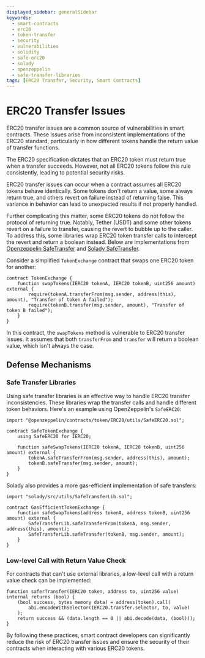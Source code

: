 ```yaml
---
displayed_sidebar: generalSidebar
keywords: 
  - smart-contracts
  - erc20
  - token-transfer
  - security
  - vulnerabilities
  - solidity
  - safe-erc20
  - solady
  - openzeppelin
  - safe-transfer-libraries
tags: [ERC20 Transfer, Security, Smart Contracts]
---
```


# ERC20 Transfer Issues

ERC20 transfer issues are a common source of vulnerabilities in smart contracts. These issues arise from inconsistent implementations of the ERC20 standard, particularly in how different tokens handle the return value of transfer functions.

The ERC20 specification dictates that an ERC20 token must return true when a transfer succeeds. However, not all ERC20 tokens follow this rule consistently, leading to potential security risks.

ERC20 transfer issues can occur when a contract assumes all ERC20 tokens behave identically. Some tokens don't return a value, some always return true, and others revert on failure instead of returning false. This variance in behavior can lead to unexpected results if not properly handled.

Further complicating this matter, some ERC20 tokens do not follow the protocol of returning true. Notably, Tether (USDT) and some other tokens revert on a failure to transfer, causing the revert to bubble up to the caller. To address this, some libraries wrap ERC20 token transfer calls to intercept the revert and return a boolean instead. Below are implementations from [Openzeppelin SafeTransfer](https://github.com/OpenZeppelin/openzeppelin-contracts/blob/master/contracts/token/ERC20/utils/SafeERC20.sol) and [Solady SafeTransfer](https://github.com/Vectorized/solady/blob/main/src/utils/SafeTransferLib.sol).

Consider a simplified `TokenExchange` contract that swaps one ERC20 token for another:

```solidity
contract TokenExchange {
    function swapTokens(IERC20 tokenA, IERC20 tokenB, uint256 amount) external {
        require(tokenA.transferFrom(msg.sender, address(this), amount), "Transfer of token A failed");
        require(tokenB.transfer(msg.sender, amount), "Transfer of token B failed");
    }
}
```

In this contract, the `swapTokens` method is vulnerable to ERC20 transfer issues. It assumes that both `transferFrom` and `transfer` will return a boolean value, which isn't always the case.

## Defense Mechanisms

### Safe Transfer Libraries

Using safe transfer libraries is an effective way to handle ERC20 transfer inconsistencies. These libraries wrap the transfer calls and handle different token behaviors. Here's an example using OpenZeppelin's `SafeERC20`:

```solidity
import "@openzeppelin/contracts/token/ERC20/utils/SafeERC20.sol";

contract SafeTokenExchange {
    using SafeERC20 for IERC20;

    function safeSwapTokens(IERC20 tokenA, IERC20 tokenB, uint256 amount) external {
        tokenA.safeTransferFrom(msg.sender, address(this), amount);
        tokenB.safeTransfer(msg.sender, amount);
    }
}
```

Solady also provides a more gas-efficient implementation of safe transfers:

```solidity
import "solady/src/utils/SafeTransferLib.sol";

contract GasEfficientTokenExchange {
    function safeSwapTokens(address tokenA, address tokenB, uint256 amount) external {
        SafeTransferLib.safeTransferFrom(tokenA, msg.sender, address(this), amount);
        SafeTransferLib.safeTransfer(tokenB, msg.sender, amount);
    }
}
```

### Low-level Call with Return Value Check

For contracts that can't use external libraries, a low-level call with a return value check can be implemented:

```solidity
function saferTransfer(IERC20 token, address to, uint256 value) internal returns (bool) {
    (bool success, bytes memory data) = address(token).call(
        abi.encodeWithSelector(IERC20.transfer.selector, to, value)
    );
    return success && (data.length == 0 || abi.decode(data, (bool)));
}
```

By following these practices, smart contract developers can significantly reduce the risk of ERC20 transfer issues and ensure the security of their contracts when interacting with various ERC20 tokens.
